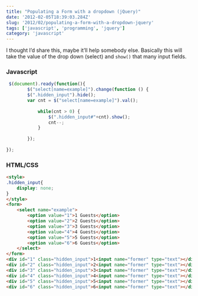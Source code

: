 ```yaml
---
title: "Populating a Form with a dropdown (jQuery)"
date: '2012-02-05T18:39:03.284Z'
slug: '2012/02/populating-a-form-with-a-dropdown-jquery'
tags: ['javascript', 'programming', 'jquery']
category: 'javascript'
---
```


I thought I’d share this, maybe it’ll help somebody else. Basically this will take the value of the drop down (select) and `show()` that many input fields.

### Javascript
```js
 $(document).ready(function(){
	    $("select[name=example]").change(function () {
	    $(".hidden_input").hide();
		var cnt = $("select[name=example]").val();  
			
			while(cnt > 0) {
				$(".hidden_input#"+cnt).show();
				cnt--;	
			}
			
	    });
	 
});
```
### HTML/CSS
```html
<style>
.hidden_input{
	display: none;
}
</style>
<form>
    <select name="example">
        <option value="1">1 Guests</option>
        <option value="2">2 Guests</option>
        <option value="3">3 Guests</option>
        <option value="4">4 Guests</option>
        <option value="5">5 Guests</option>
        <option value="6">6 Guests</option>
    </select>
</form>
<div id="1" class="hidden_input">1<input name="former" type="text"></div>
<div id="2" class="hidden_input">2<input name="former" type="text"></div>
<div id="3" class="hidden_input">3<input name="former" type="text"></div>
<div id="4" class="hidden_input">4<input name="former" type="text"></div>
<div id="5" class="hidden_input">5<input name="former" type="text"></div>
<div id="6" class="hidden_input">6<input name="former" type="text"></div>
```